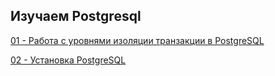 ## Изучаем Postgresql

[01 - Работа с уровнями изоляции транзакции в PostgreSQL](https://github.com/Aleksey-10081967/Postgresql-study/tree/main/Isolation_levels)

[02 - Установка PostgreSQL](https://github.com/Aleksey-10081967/Postgresql-study/tree/main/install_postgres)


